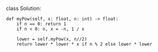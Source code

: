 class Solution:

    def myPow(self, x: float, n: int) -> float:
        if n == 0: return 1
        if n < 0: n, x = -n, 1 / x
            
        lower = self.myPow(x, n//2)
        return lower * lower * x if n % 2 else lower * lower
                
